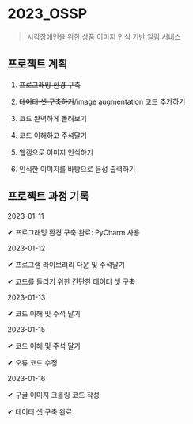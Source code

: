 # 2023_OSSP

> 시각장애인을 위한 상품 이미지 인식 기반 알림 서비스

## 프로젝트 계획

1. ~~프로그래밍 환경 구축~~

2. ~~데이터 셋 구축하기~~/image augmentation 코드 추가하기

3. 코드 완벽하게 돌려보기

4. 코드 이해하고 주석달기

5. 웹캠으로 이미지 인식하기

6. 인식한 이미지를 바탕으로 음성 출력하기


## 프로젝트 과정 기록

2023-01-11

✔ 프로그래밍 환경 구축 완료: PyCharm 사용

2023-01-12

✔ 프로그램 라이브러리 다운 및 주석달기

✔ 코드를 돌리기 위한 간단한 데이터 셋 구축

2023-01-13

✔ 코드 이해 및 주석 달기

2023-01-15

✔ 코드 이해 및 주석 달기

✔ 오류 코드 수정

2023-01-16

✔ 구글 이미지 크롤링 코드 작성

✔ 데이터 셋 구축 완료


